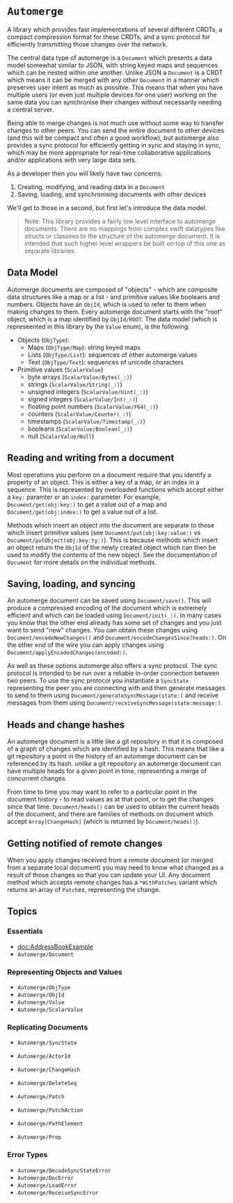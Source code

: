 # ``Automerge``

A library which provides fast implementations of several different CRDTs, a compact compression format for these CRDTs, and a sync protocol for efficiently transmitting those changes over the network.

The central data type of automerge is a ``Document`` which presents a data model somewhat similar to JSON, with string keyed maps and sequences which can be nested within one another. Unlike JSON a ``Document`` is a CRDT which means it can be merged with any other ``Document`` in a manner which preserves user intent as much as possible. This means that when you have multiple users (or even just multiple devices for one user) working on the same data you can synchronise their changes without necessarily needing a central server.

Being able to merge changes is not much use without some way to transfer changes to other peers. You can send the entire document to other devices (and this will be compact and often a good workflow), but automerge also provides a sync protocol for efficiently getting in sync and staying in sync, which may be more appropriate for real-time collaborative applications and/or applications with very large data sets.

As a developer then you will likely have two concerns:

1. Creating, modifying, and reading data in a ``Document``
2. Saving, loading, and synchronising documents with other devices

We'll get to those in a second, but first let's introduce the data model.

> Note: This library provides a fairly low level interface to automerge documents. There are no mappings from complex swift datatypes like structs or classees to the structure of the automerge document. It is intended that such higher level wrappers be built on top of this one as separate libraries.

## Data Model

Automerge documents are composed of "objects" - which are composite data structures like a map or a list - and primitive values like booleans and numbers. Objects have an ``ObjId``, which is used to refer to them when making changes to them. Every automerge document starts with the "root" object, which is a map identified by ``ObjId/ROOT``. The data model (which is represeented in this library by the ``Value`` enum), is the following:

* Objects (``ObjType``):
    * Maps (``ObjType/Map``): string keyed maps
    * Lists (``ObjType/List``): sequences of other automerge values
    * Text (``ObjType/Text``): sequences of unicode characters
* Primitive values (``ScalarValue``)
    * byte arrays (``ScalarValue/Bytes(_:)``)
    * strings (``ScalarValue/String(_:)``)
    * unsigned integers (``ScalarValue/Uint(_:)``)
    * signed integers (``ScalarValue/Int(_:)``)
    * floating point numbers (``ScalarValue/F64(_:)``)
    * counters (``ScalarValue/Counter(_:)``)
    * timestamps (``ScalarValue/Timestamp(_:)``)
    * booleans (``ScalarValue/Boolean(_:)``)
    * null (``ScalarValue/Null``)

## Reading and writing from a document

Most operations you perform on a document require that you identify a property of an object. This is either a key of a map, or an index in a sequence. This is represented by overloaded functions which accept either a `key:` paramter or an `index:` parameter. For example, ``Document/get(obj:key:)`` to get a value out of a map and ``Document/get(obj:index:)`` to get a value out of a list. 

Methods which insert an object into the document are separate to those which insert primitive values (see ``Document/put(obj:key:value:)`` vs ``Document/putObject(obj:key:ty:)``). This is because methods which insert an object return the ``ObjId`` of the newly created object which can then be used to modify the contents of the new object. See the documentation of ``Document`` for more details on the individual methods.

## Saving, loading, and syncing

An automerge document can be saved using ``Document/save()``. This will produce a compressed encoding of the document which is extremely efficient and which can be loaded using ``Document/init(_:)``. In many cases you know that the other end already has some set of changes and you just want to send "new" changes. You can obtain these changes using ``Document/encodeNewChanges()`` and ``Document/encodeChangesSince(heads:)``. On the other end of the wire you can apply changes using ``Document/applyEncodedChanges(encoded:)``.

As well as these options automerge also offers a sync protocol. The sync protocol is intended to be run over a reliable in-order connection between two peers. To use the sync protocol you instantiate a ``SyncState`` representing the peer you are connecting with and then generate messages to send to them using ``Document/generateSyncMessage(state:)`` and receive messages from them using ``Document/receiveSyncMessage(state:message:)``.

## Heads and change hashes

An automerge document is a little like a git repository in that it is composed of a graph of changes which are identified by a hash. This means that like a git repository a point in the history of an automerge document can be referenced by its hash. _unlike_ a git repository an automerge document can have multiple heads for a given point in time, representing a merge of concurrent changes. 

From time to time you may want to refer to a particular point in the document history - to read values as at that point, or to get the changes since that time. ``Document/heads()`` can be used to obtain the current heads of the document, and there are families of methods on document which accept `Array[ChangeHash]` (which is returned by ``Document/heads()``).

## Getting notified of remote changes

When you apply changes received from a remote document (or merged from a separate local document) you may need to know what changed as a result of those changes so that you can update your UI. Any document method which accepts remote changes has a `*WithPatches` variant which returns an array of ``Patch``es, representing the change.

## Topics

### Essentials

- <doc:AddressBookExample>
- ``Automerge/Document``

### Representing Objects and Values

- ``Automerge/ObjType``
- ``Automerge/ObjId``
- ``Automerge/Value``
- ``Automerge/ScalarValue``

### Replicating Documents

- ``Automerge/SyncState``
- ``Automerge/ActorId``
- ``Automerge/ChangeHash``
- ``Automerge/DeleteSeq``

- ``Automerge/Patch``
- ``Automerge/PatchAction``
- ``Automerge/PathElement``

- ``Automerge/Prop``

### Error Types 

- ``Automerge/DecodeSyncStateError``
- ``Automerge/DocError``
- ``Automerge/LoadError``
- ``Automerge/ReceiveSyncError``

